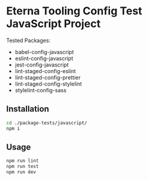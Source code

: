# Eterna Tooling Config Test JavaScript Project

Tested Packages:

- babel-config-javascript
- eslint-config-javascript
- jest-config-javascript
- lint-staged-config-eslint
- lint-staged-config-prettier
- lint-staged-config-stylelint
- stylelint-config-sass

## Installation

```bash
cd ./package-tests/javascript/
npm i
```

## Usage

```bash
npm run lint
npm run test
npm run dev
```
